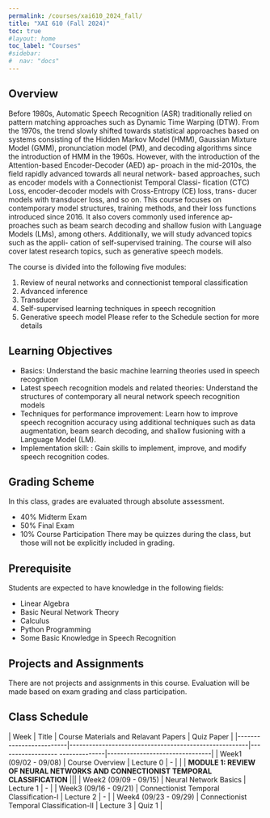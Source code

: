 ```yaml
---
permalink: /courses/xai610_2024_fall/
title: "XAI 610 (Fall 2024)"
toc: true
#layout: home
toc_label: "Courses"
#sidebar:
#  nav: "docs"
---
```


## Overview

Before 1980s, Automatic Speech Recognition (ASR) traditionally relied on pattern
matching approaches such as Dynamic Time Warping (DTW). From the 1970s, the
trend slowly shifted towards statistical approaches based on systems consisting
of the Hidden Markov Model (HMM), Gaussian Mixture Model (GMM), pronunciation
model (PM), and decoding algorithms since the introduction of HMM in the 1960s.
However, with the introduction of the Attention-based Encoder-Decoder (AED) ap-
proach in the mid-2010s, the field rapidly advanced towards all neural network-
based approaches, such as encoder models with a Connectionist Temporal Classi-
fication (CTC) Loss, encoder-decoder models with Cross-Entropy (CE) loss, trans-
ducer models with transducer loss, and so on.
This course focuses on contemporary model structures, training methods, and their
loss functions introduced since 2016. It also covers commonly used inference ap-
proaches such as beam search decoding and shallow fusion with Language Models
(LMs), among others. Additionally, we will study advanced topics such as the appli-
cation of self-supervised training. The course will also cover latest research topics,
such as generative speech models.


The course is divided into the following five modules:

1. Review of neural networks and connectionist temporal classification
2. Advanced inference
3. Transducer
4. Self-supervised learning techniques in speech recognition
5. Generative speech model
Please refer to the Schedule section for more details

## Learning Objectives

- Basics: Understand the basic machine learning theories used in speech recognition
- Latest speech recognition models and related theories: Understand the structures of contemporary all neural network speech recognition models
- Techniques for performance improvement: Learn how to improve speech recognition accuracy using additional techniques such as data augmentation, beam search decoding, and shallow fusioning with a Language Model (LM).
- Implementation skill: : Gain skills to implement, improve, and modify speech recognition codes.

## Grading Scheme
In this class, grades are evaluated through absolute assessment.
 - 40% Midterm Exam
 - 50% Final Exam
 - 10% Course Participation
There may be quizzes during the class, but those will not be explicitly included in
grading.

## Prerequisite
Students are expected to have knowledge in the following fields:
- Linear Algebra
- Basic Neural Network Theory
- Calculus
- Python Programming
- Some Basic Knowledge in Speech Recognition


## Projects and Assignments
There are not projects and assignments in this course. Evaluation will be made
based on exam grading and class participation.


## Class Schedule

 |       Week              |         Title                                         |   Course Materials and Relavant Papers     |   Quiz Paper        |
 |-------------------------|-------------------------------------------------------|------------------ --------------|--------------------------------|
 |  Week1 (09/02 - 09/08)  |      Course Overview                                  |             Lecture 0           |                -               |
 |                         |  **MODULE 1: REVIEW OF NEURAL NETWORKS AND CONNECTIONIST TEMPORAL CLASSIFICATION**                                     |||
 |  Week2 (09/09 - 09/15)  |   Neural Network Basics                               |             Lecture 1           |                -               |
 |  Week3 (09/16 - 09/21)  |   Connectionist Temporal Classification-I             |             Lecture 2           |                -               |
 |  Week4 (09/23 - 09/29)  |   Connectionist Temporal Classification-II            |             Lecture 3           |           Quiz 1               |
